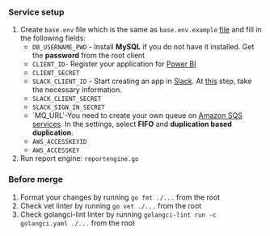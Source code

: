 ### Service setup

1. Create `base.env` file which is the same as `base.env.example` [file](https://gitlab.inyar.ru/spbi/spbibot/-/blob/master/base.env.example) 
and fill in the following fields: 
   - `DB_USERNAME_PWD` - Install **MySQL** if you do not have it installed.
   Get the **password** from the root client 
   - `CLIENT_ID`- Register your application for [Power BI](https://gitlab.inyar.ru/spbi/spbibot/-/wikis/App-settings#register-via-power-bi)
   - `CLIENT_SECRET` 
   - `SLACK_CLIENT_ID` - Start creating an app in [Slack](https://gitlab.inyar.ru/spbi/spbibot/-/tree/master#slack-app-setup). At [this](https://gitlab.inyar.ru/spbi/spbibot/-/wikis/App-settings#obtain-bot-access-token) step, take the necessary information.
   - `SLACK_CLIENT_SECRET`
   - `SLACK_SIGN_IN_SECRET`
   - `MQ_URL'-You need to create your own
queue on [Amazon SQS services](https://aws.amazon.com/en/sqs). In the settings, select **FIFO** and **duplication based duplication**.
   - `AWS_ACCESSKEYID`
   - `AWS_ACCESSKEY`
2. Run report engine: `reportengine.go`

### Before merge

1. Format your changes by running `go fmt ./...` from the root
2. Check vet linter by running `go vet ./...` from the root
3. Check golangci-lint linter by running `golangci-lint run -c golangci.yaml ./...` from the root